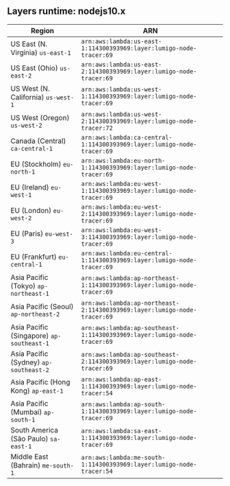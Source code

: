 Layers runtime: nodejs10.x
----
| Region | ARN |
| --- | --- |
|US East (N. Virginia)  `us-east-1`|`arn:aws:lambda:us-east-1:114300393969:layer:lumigo-node-tracer:69`|
|US East (Ohio)  `us-east-2`|`arn:aws:lambda:us-east-2:114300393969:layer:lumigo-node-tracer:69`|
|US West (N. California)  `us-west-1`|`arn:aws:lambda:us-west-1:114300393969:layer:lumigo-node-tracer:69`|
|US West (Oregon)  `us-west-2`|`arn:aws:lambda:us-west-2:114300393969:layer:lumigo-node-tracer:72`|
|Canada (Central)  `ca-central-1`|`arn:aws:lambda:ca-central-1:114300393969:layer:lumigo-node-tracer:69`|
|EU (Stockholm)  `eu-north-1`|`arn:aws:lambda:eu-north-1:114300393969:layer:lumigo-node-tracer:69`|
|EU (Ireland)  `eu-west-1`|`arn:aws:lambda:eu-west-1:114300393969:layer:lumigo-node-tracer:69`|
|EU (London)  `eu-west-2`|`arn:aws:lambda:eu-west-2:114300393969:layer:lumigo-node-tracer:69`|
|EU (Paris)  `eu-west-3`|`arn:aws:lambda:eu-west-3:114300393969:layer:lumigo-node-tracer:69`|
|EU (Frankfurt)  `eu-central-1`|`arn:aws:lambda:eu-central-1:114300393969:layer:lumigo-node-tracer:69`|
|Asia Pacific (Tokyo)  `ap-northeast-1`|`arn:aws:lambda:ap-northeast-1:114300393969:layer:lumigo-node-tracer:69`|
|Asia Pacific (Seoul)  `ap-northeast-2`|`arn:aws:lambda:ap-northeast-2:114300393969:layer:lumigo-node-tracer:69`|
|Asia Pacific (Singapore)  `ap-southeast-1`|`arn:aws:lambda:ap-southeast-1:114300393969:layer:lumigo-node-tracer:69`|
|Asia Pacific (Sydney)  `ap-southeast-2`|`arn:aws:lambda:ap-southeast-2:114300393969:layer:lumigo-node-tracer:69`|
|Asia Pacific (Hong Kong)  `ap-east-1`|`arn:aws:lambda:ap-east-1:114300393969:layer:lumigo-node-tracer:54`|
|Asia Pacific (Mumbai)  `ap-south-1`|`arn:aws:lambda:ap-south-1:114300393969:layer:lumigo-node-tracer:69`|
|South America (São Paulo)  `sa-east-1`|`arn:aws:lambda:sa-east-1:114300393969:layer:lumigo-node-tracer:69`|
|Middle East (Bahrain)  `me-south-1`|`arn:aws:lambda:me-south-1:114300393969:layer:lumigo-node-tracer:54`|
